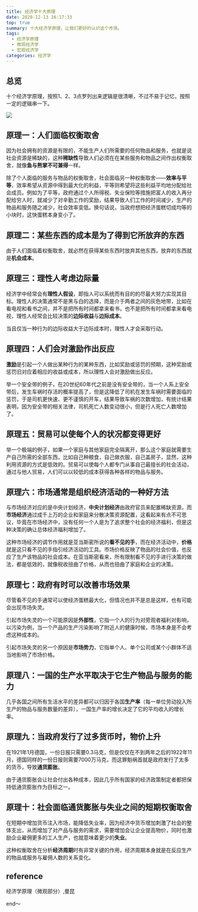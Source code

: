 ```yaml
---
title: 经济学十大原理
date: 2020-12-13 16:17:33
top: true
summary: 十大经济学原理，让我们更好的认识这个市场。
tags:
  - 经济学原理
  - 微观经济学
  - 宏观经济学
categories: 经济学
---
```


## 总览

十个经济学原理，按照1、2、3点罗列出来逻辑是很清晰，不过不易于记忆，按照一定的逻辑串一下。

![](yuanli.png)

## 原理一：人们面临权衡取舍

因为社会拥有的资源是有限的，不能生产人们所需要的任何物品和服务，也就是说社会资源是稀缺的，这种**稀缺性**导致人们必须在在某些服务和物品之间作出权衡取舍，就像**鱼与熊掌不可兼得**一样。

除了个人面临的服务与物品的权衡取舍，社会面临另一种权衡取舍——**效率与平等**，效率希望从资源中得到最大化的利益，平等则希望将这些利益平均地分配给社会成员。例如为了平等，政府通过个人所得税、失业保险等措施把富人的收入再分配给穷人时，就减少了对辛勤工作的奖励，结果导致人们工作的时间减少，生产的物品和服务随之减少，社会效率变低。换句话说，当政府想把经济蛋糕切成均等的小块时，这快蛋糕本身变小了。

## 原理二：某些东西的成本是为了得到它所放弃的东西

由于人们面临着权衡取舍，就必然在获得某些东西时放弃其他东西，放弃的东西就是**机会成本**。

## 原理三：理性人考虑边际量

经济学中经常会有**理性人假设**，即指人可以系统而有目的的尽最大努力实现其目标。理性人的决策通常不是黑与白的选择，而是介于两者之间的灰色地带，比如在看电视和看书之间，并不是把所有时间都拿来看书，也不是把所有时间都拿来看电视，理性人经常会比较决策的**边际收益**与**边际成本**。

当且仅当一种行为的边际收益大于边际成本时，理性人才会采取行动。

## 原理四：人们会对激励作出反应

**激励**是引起一个人做出某种行为的某种东西，比如奖励或惩罚的预期，这种奖励或惩罚旧对应着相应的收益或成本，所以理性人会对激励做出反应。

举一个安全带的例子，在20世纪60年代之前是没有安全带的，当一个人系上安全带后，发生车祸时存活的概率提高了，但是这降低了司机在发生车祸时需要面临的惩罚，于是司机更快速、更不谨慎的开车，结果导致车祸的次数增加，有统计结果表明，因为安全带的相关法律，司机死亡人数变动很小，但是行人死亡人数增加了。

## 原理五：贸易可以使每个人的状况都变得更好

举一个极端的例子，如果一个家庭与其他家庭完全隔离开，那么这个家庭就需要生产自己所需的全部东西，比如自己种粮食，自己做衣服，自己盖房子，显然，这种利用资源的方式是低效的。贸易可以使每个人都专门从事自己最擅长的社会活动，通过与他人贸易，人们可以以较低的成本获得各种各样的物品与服务。

## 原理六：市场通常是组织经济活动的一种好方法

与市场经济对应的是中央计划经济，**中央计划经济**由政府官员来配置稀缺资源，而**市场经济**通过成千上万的企业和家庭来分散决策资源配置，这看起来有点不可思议，毕竟在市场经济中，没有任何一个人是为了追求整个社会的经济福利，但是这种决策的确让总体经济福利增加了。

这种市场经济的调节作用就是亚当斯密所说的**看不见的手**，而在经济活动中，**价格**就是这只看不见的手指引经济活动的工具。市场价格反映了物品的社会价值，也反应了生产该物品的社会成本。在亚当斯密看来，所有限制看不见的手进行决策的做法，都是低效的，就像税收扭曲了价格，从而也扭曲了家庭和企业的决策。

## 原理七：政府有时可以改善市场效果

尽管看不见的手通常可以使经济蛋糕最大化，但情况也并不是总是这样，也有可能会出现市场失灵。

引起市场失灵的一个可能原因是**外部性**，它指一个人的行为对旁观者福利对影响，以污染为例，当一个产品的生产污染影响了附近人的健康时候，市场本身是不会考虑这种成本的。

引起市场失灵的另一个原因是**市场势力**，它指单个人、单个公司或某个小群体不适当地影响了市场价格。

## 原理八：一国的生产水平取决于它生产物品与服务的能力

几乎各国之间所有生活水平的差异都可以归因于各国**生产率**（每一单位劳动投入所生产的物品与服务数量的差异），一国生产率的增长决定了它的平均收入的增长率。

## 原理九：当政府发行了过多货币时，物价上升

在1921年1月德国，一份日报只需要0.3马克，但是仅仅在不到两年之后的1922年11月，德国同样的一份日报则需要7000万马克，而这罪魁祸首就是政府发行了太多的货币，导致**通货膨胀**。

由于通货膨胀会让社会付出各种成本，因此几乎所有国家的经济政策制定者都把保持低通货膨胀作为目标之一。

## 原理十：社会面临通货膨胀与失业之间的短期权衡取舍

在短期中增加货币注入市场，能降低失业率，因为经济中货币增加刺激了社会的整体支出，从而增加了对产品与服务的需求，需要增加会让企业提高物价，同时也激励企业雇佣更多的工人生产，也就意味着更少的**失业**。

这种权衡取舍在分析**经济周期**时有非常关键的作用，经济周期本身就是在反应生产的物品或服务与雇佣人数的关系变化。

## reference

经济学原理（微观部分）,曼昆


end～